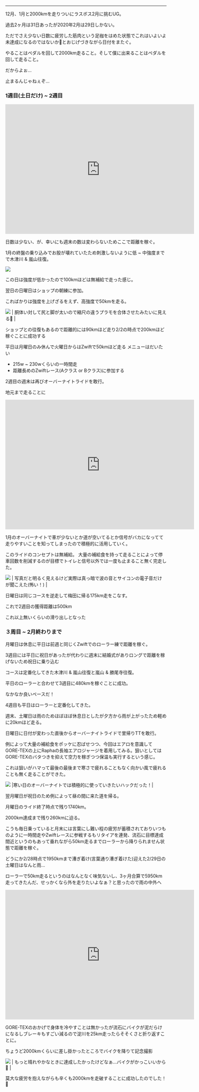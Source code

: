 
---
12月、1月と2000kmを走りついにラスボス2月に挑むUG。

過去2ヶ月は31日あったが2020年2月は29日しかない。



ただでさえ少ない日数に疲労した筋肉という足枷をはめた状態でこれはいよいよ未達成になるのではないか🤔とおじげづきながら日付をまたぐ。



やることはペダルを回して2000km走ること。そして僕に出来ることはペダルを回して走ること。



だからよぉ...

止まるんじゃねぇぞ...


### 1週目(土日だけ) ~ 2週目
<iframe allowtransparency="true" frameborder="0" height="405" scrolling="no" src="https://www.strava.com/activities/3060828084/embed/14a699e51f851d75777c40be4eec63839a76133f" width="590"></iframe>

日数は少ない、が、幸いにも週末の数は変わらないためここで距離を稼ぐ。

1月の終盤の乗り込みでお股が壊れていたため刺激しないように低 ~ 中強度までで木津川 & 嵐山往復。

[![](/images/IMG_20200201_130139.jpg)](http://3.bp.blogspot.com/-7ZVFiPot40w/Xm4IbvwA7eI/AAAAAAAAH4w/qyzHmkMRCvcFeqFAWjKH12W6K99gd02FQCK4BGAYYCw/s1600/IMG_20200201_130139.jpg)

この日は強度が低かったので100kmほどは無補給で走った感じ。

翌日の日曜日はショップの朝練に参加。

こればかりは強度を上げざるをえず、高強度で50kmを走る。

[![](/images/line_602788730462610.jpg)](/images/line_602788730462610.jpg)
| 胴体い対して尻と脚が太いので縮尺の違うプラモを合体させたみたいに見える🤔 |

ショップとの往復もあるので距離的には90kmほど走り2/2の時点で200kmほど稼ぐことに成功する

平日は月曜日のみ休んで火曜日からはZwiftで50kmほど走る
メニューはだいたい


- 215w ~ 230wくらいの一時間走
- 距離長めのZwiftレース(Aクラス or Bクラス)に参加する



2週目の週末は再びオーバーナイトライドを敢行。

地元まで走ることに



<iframe allowtransparency="true" frameborder="0" height="405" scrolling="no" src="https://www.strava.com/activities/3080392609/embed/e2b1d91e1fc8b5032b848b8287444aeab0066029" width="590"></iframe>

1月のオーバーナイトで車が少ないとか道が空いてるとか信号がバカになってて走りやすいことを知ってしまったので積極的に活用していく。

このライドのコンセプトは無補給。
大量の補給食を持って走ることによって停車回数を削減するのが目標でトイレと信号以外では一度も止まること無く完走した。


[![](/images/IMG_20200208_030114.jpg)](/images/IMG_20200208_030114.jpg)
| 写真だと明るく見えるけど実際は真っ暗で波の音とサイコンの電子音だけが聞こえた(怖い！) |

日曜日は同じコースを逆走して梅田に帰る175km走をこなす。



これで2週目の獲得距離は500km

これ以上無いくらいの滑り出しとなった



### ３周目 ~ 2月終わりまで

月曜日は休息に平日は前週と同じくZwiftでのローラー練で距離を稼ぐ。



3週目には平日に祝日があったが代わりに週末に結婚式がありロングで距離を稼げないため祝日に乗り込む



コースは定番化してきた木津川 & 嵐山往復と嵐山 & 勝尾寺往復。

平日のローラーと合わせて3週目に480kmを稼ぐことに成功。

なかなか良いペースだ！



4週目も平日はローラーと定番化してきた。

週末、土曜日は雨のためほぼほぼ休息日としたが夕方から雨が上がったため軽めに20kmほど走る。



日曜日に日付が変わった直後からオーバーナイトライドで里帰りTTを敢行。



例によって大量の補給食をポッケに忍ばせつつ、今回はエアロを意識してGORE-TEXの上にRaphaの長袖エアロジャージを着用してみる。狙いとしてはGORE-TEXのバタつきを抑えて空力を稼ぎつつ保温も実行するという感じ。

これは狙いがハマって最後の最後まで寒さで疲れることもなく向かい風で疲れることも無く走ることができた。

[![](/images/IMG_q4mpu7.jpg)](/images/IMG_q4mpu7.jpg)
|寒い日のオーバーナイトでは積極的に使っていきたいハックだった！|

翌月曜日が祝日のため例によって昼の間に来た道を帰る。

月曜日のライド終了時点で残り1740km。

2000km達成まで残り260kmに迫る。



こうも毎日乗っていると月末には言葉にし難い程の疲労が蓄積されておりいつものように一時間走やZwiftレースに参戦するもリタイアを連発、流石に目標達成間近というのもあって垂れながら50km走るまでローラーから降りられません状態で距離を稼ぐ。



どうにか2/28時点で1950kmまで漕ぎ着け(言葉通り漕ぎ着けた)迎えた2/29日の土曜日はなんと雨...



ローラーで50km走るというのはなんとなく味気ないし、3ヶ月合算で5950km走ってきたんだ、せっかくなら外を走りたいよなぁ？と思ったので雨の中外へ



<iframe allowtransparency="true" frameborder="0" height="405" scrolling="no" src="https://www.strava.com/activities/3140481342/embed/84972aa7f1bc26e0b0d8fda808a7a3e9422682d6" width="590"></iframe>

GORE-TEXのおかげで身体を冷やすことは無かったが流石にバイクが泥だらけになるしブレーキもすごい減るので淀川を25km走ったらそそくさと折り返すことに。

ちょうど2000kmくらいに差し掛かったところでバイクを降りて記念撮影


[![](/images/IMG_20200229_142616_184.jpg)](/images/IMG_20200229_142616_184.jpg)
| もっと晴れやかなときに達成したかったけどなぁ...バイクがかっこいいから💯 |

莫大な疲労を抱えながらも辛くも2000kmを走破することに成功したのでした！🎉
